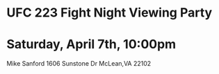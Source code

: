 # UFC 223 Fight Night Viewing Party
# Saturday, April 7th, 10:00pm

Mike Sanford
1606 Sunstone Dr
McLean,VA 22102
